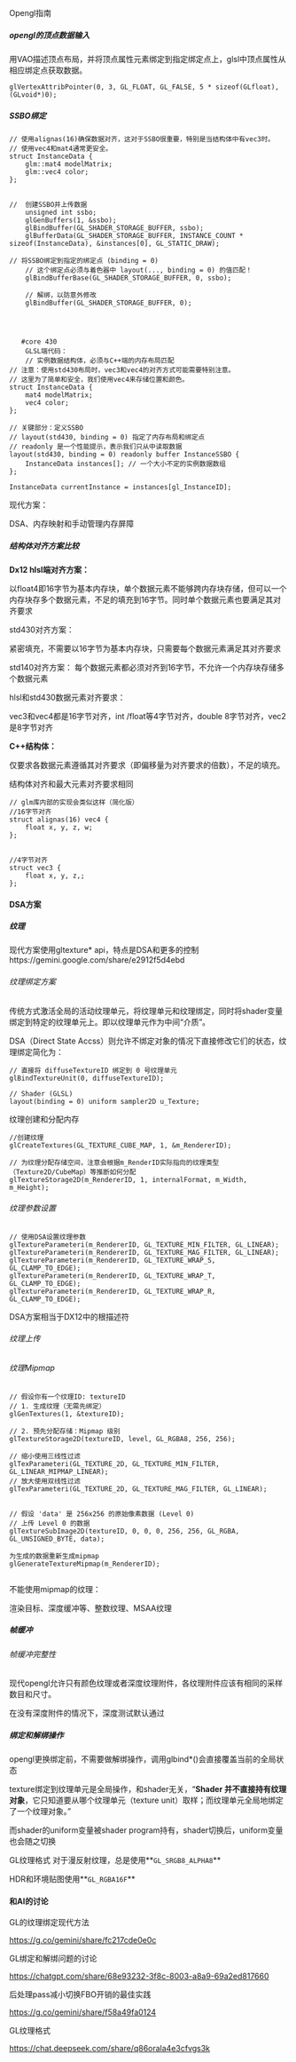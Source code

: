 Opengl指南



##### opengl的顶点数据输入

用VAO描述顶点布局，并将顶点属性元素绑定到指定绑定点上，glsl中顶点属性从相应绑定点获取数据。

```
glVertexAttribPointer(0, 3, GL_FLOAT, GL_FALSE, 5 * sizeof(GLfloat), (GLvoid*)0);
```



##### SSBO绑定

```
// 使用alignas(16)确保数据对齐，这对于SSBO很重要，特别是当结构体中有vec3时。
// 使用vec4和mat4通常更安全。
struct InstanceData {
    glm::mat4 modelMatrix;
    glm::vec4 color;
};


//  创建SSBO并上传数据
    unsigned int ssbo;
    glGenBuffers(1, &ssbo);
    glBindBuffer(GL_SHADER_STORAGE_BUFFER, ssbo);
    glBufferData(GL_SHADER_STORAGE_BUFFER, INSTANCE_COUNT * sizeof(InstanceData), &instances[0], GL_STATIC_DRAW);
    
// 将SSBO绑定到指定的绑定点 (binding = 0)
    // 这个绑定点必须与着色器中 layout(..., binding = 0) 的值匹配！
    glBindBufferBase(GL_SHADER_STORAGE_BUFFER, 0, ssbo);

    // 解绑，以防意外修改
    glBindBuffer(GL_SHADER_STORAGE_BUFFER, 0);
    
    
    
    
   #core 430
    GLSL端代码：
    // 实例数据结构体，必须与C++端的内存布局匹配
// 注意：使用std430布局时，vec3和vec4的对齐方式可能需要特别注意。
// 这里为了简单和安全，我们使用vec4来存储位置和颜色。
struct InstanceData {
    mat4 modelMatrix;
    vec4 color;
};

// 关键部分：定义SSBO
// layout(std430, binding = 0) 指定了内存布局和绑定点
// readonly 是一个性能提示，表示我们只从中读取数据
layout(std430, binding = 0) readonly buffer InstanceSSBO {
    InstanceData instances[]; // 一个大小不定的实例数据数组
};

InstanceData currentInstance = instances[gl_InstanceID];
```





现代方案：

DSA、内存映射和手动管理内存屏障



##### 结构体对齐方案比较



**Dx12 hlsl端对齐方案：**

以float4即16字节为基本内存块，单个数据元素不能够跨内存块存储，但可以一个内存块存多个数据元素，不足的填充到16字节。同时单个数据元素也要满足其对齐要求



std430对齐方案：

紧密填充，不需要以16字节为基本内存块，只需要每个数据元素满足其对齐要求



std140对齐方案：
每个数据元素都必须对齐到16字节，不允许一个内存块存储多个数据元素



hlsl和std430数据元素对齐要求：

vec3和vec4都是16字节对齐，int /float等4字节对齐，double 8字节对齐，vec2是8字节对齐







**C++结构体：**

仅要求各数据元素遵循其对齐要求（即偏移量为对齐要求的倍数），不足的填充。

结构体对齐和最大元素对齐要求相同

```
// glm库内部的实现会类似这样（简化版）
//16字节对齐
struct alignas(16) vec4 {
    float x, y, z, w;
};


//4字节对齐
struct vec3 {
    float x, y, z,;
};

```



#### DSA方案

##### 纹理

现代方案使用gltexture* api，特点是DSA和更多的控制https://gemini.google.com/share/e2912f5d4ebd

###### 纹理绑定方案

传统方式激活全局的活动纹理单元，将纹理单元和纹理绑定，同时将shader变量绑定到特定的纹理单元上。即以纹理单元作为中间“介质”。

DSA（Direct State Accss）则允许不绑定对象的情况下直接修改它们的状态，纹理绑定简化为：
```
// 直接将 diffuseTextureID 绑定到 0 号纹理单元
glBindTextureUnit(0, diffuseTextureID);

// Shader (GLSL)
layout(binding = 0) uniform sampler2D u_Texture;
```

纹理创建和分配内存

```
//创建纹理
glCreateTextures(GL_TEXTURE_CUBE_MAP, 1, &m_RendererID);
		
// 为纹理分配存储空间，注意会根据m_RenderID实际指向的纹理类型（Texture2D/CubeMap）等推断如何分配
glTextureStorage2D(m_RendererID, 1, internalFormat, m_Width, m_Height);
```



###### 纹理参数设置

```
// 使用DSA设置纹理参数
glTextureParameteri(m_RendererID, GL_TEXTURE_MIN_FILTER, GL_LINEAR);
glTextureParameteri(m_RendererID, GL_TEXTURE_MAG_FILTER, GL_LINEAR);
glTextureParameteri(m_RendererID, GL_TEXTURE_WRAP_S, GL_CLAMP_TO_EDGE);
glTextureParameteri(m_RendererID, GL_TEXTURE_WRAP_T, GL_CLAMP_TO_EDGE);
glTextureParameteri(m_RendererID, GL_TEXTURE_WRAP_R, GL_CLAMP_TO_EDGE);
```



DSA方案相当于DX12中的根描述符



###### 纹理上传



###### 纹理Mipmap

```
// 假设你有一个纹理ID: textureID
// 1. 生成纹理（无需先绑定）
glGenTextures(1, &textureID);

// 2. 预先分配存储：Mipmap 级别
glTextureStorage2D(textureID, level, GL_RGBA8, 256, 256);

// 缩小使用三线性过滤
glTexParameteri(GL_TEXTURE_2D, GL_TEXTURE_MIN_FILTER, GL_LINEAR_MIPMAP_LINEAR);
// 放大使用双线性过滤
glTexParameteri(GL_TEXTURE_2D, GL_TEXTURE_MAG_FILTER, GL_LINEAR);


// 假设 'data' 是 256x256 的原始像素数据 (Level 0)
// 上传 Level 0 的数据
glTextureSubImage2D(textureID, 0, 0, 0, 256, 256, GL_RGBA, GL_UNSIGNED_BYTE, data);

为生成的数据重新生成mipmap
glGenerateTextureMipmap(m_RendererID);


```



不能使用mipmap的纹理：

渲染目标、深度缓冲等、整数纹理、MSAA纹理



##### 帧缓冲

###### 帧缓冲完整性

现代opengl允许只有颜色纹理或者深度纹理附件，各纹理附件应该有相同的采样数目和尺寸。

在没有深度附件的情况下，深度测试默认通过





##### 绑定和解绑操作

opengl更换绑定前，不需要做解绑操作，调用glbind*()会直接覆盖当前的全局状态

texture绑定到纹理单元是全局操作，和shader无关，“**Shader 并不直接持有纹理对象**，它只知道要从哪个纹理单元（texture unit）取样；而纹理单元全局地绑定了一个纹理对象。”

而shader的uniform变量被shader program持有，shader切换后，uniform变量也会随之切换



GL纹理格式
对于漫反射纹理，总是使用**`GL_SRGB8_ALPHA8`**

HDR和环境贴图使用**`GL_RGBA16F`**

#### 和AI的讨论

GL的纹理绑定现代方法

https://g.co/gemini/share/fc217cde0e0c

GL绑定和解绑问题的讨论

https://chatgpt.com/share/68e93232-3f8c-8003-a8a9-69a2ed817660

后处理pass减小切换FBO开销的最佳实践

https://g.co/gemini/share/f58a49fa0124

GL纹理格式

https://chat.deepseek.com/share/q86orala4e3cfvgs3k

